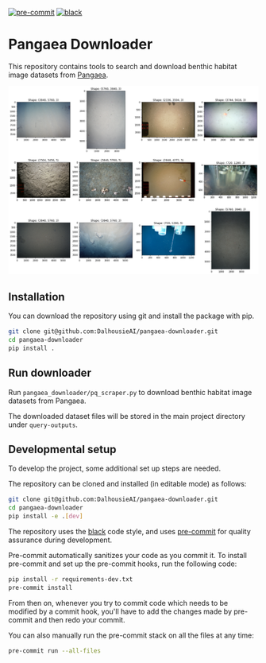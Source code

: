 [![pre-commit](https://img.shields.io/badge/pre--commit-enabled-brightgreen?logo=pre-commit&logoColor=white)](https://github.com/pre-commit/pre-commit)
[![black](https://img.shields.io/badge/code%20style-black-000000.svg)](https://github.com/psf/black)

# Pangaea Downloader

This repository contains tools to search and download benthic habitat image datasets from [Pangaea](https://www.pangaea.de/).

![Sample Images](./images/sample_images.png)

## Installation

You can download the repository using git and install the package with pip.

```bash
git clone git@github.com:DalhousieAI/pangaea-downloader.git
cd pangaea-downloader
pip install .
```

## Run downloader

Run `pangaea_downloader/pq_scraper.py` to download benthic habitat image datasets from Pangaea.

The downloaded dataset files will be stored in the main project directory under `query-outputs`.


## Developmental setup

To develop the project, some additional set up steps are needed.

The repository can be cloned and installed (in editable mode) as follows:

```bash
git clone git@github.com:DalhousieAI/pangaea-downloader.git
cd pangaea-downloader
pip install -e .[dev]
```

The repository uses the [black](https://black.readthedocs.io/) code style, and uses [pre-commit](https://pre-commit.com/) for quality assurance during development.

Pre-commit automatically sanitizes your code as you commit it.
To install pre-commit and set up the pre-commit hooks, run the following code:

```bash
pip install -r requirements-dev.txt
pre-commit install
```

From then on, whenever you try to commit code which needs to be modified by a commit hook, you'll have to add the changes made by pre-commit and then redo your commit.

You can also manually run the pre-commit stack on all the files at any time:

```bash
pre-commit run --all-files
```
